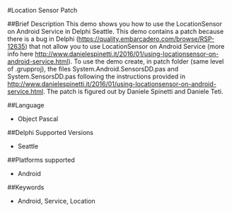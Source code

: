 #Location Sensor Patch

##Brief Description 
This demo shows you how to use the LocationSensor on Android Service in Delphi Seattle. 
This demo contains a patch because there is a bug in Delphi (https://quality.embarcadero.com/browse/RSP-12635) that not allow you to use LocationSensor on Android Service (more info here http://www.danielespinetti.it/2016/01/using-locationsensor-on-android-service.html).
To use the demo create, in patch folder (same level of .grupproj), the files System.Android.SensorsDD.pas and System.SensorsDD.pas following the instructions provided in http://www.danielespinetti.it/2016/01/using-locationsensor-on-android-service.html.
The patch is figured out by Daniele Spinetti and Daniele Teti.

##Language
- Object Pascal

##Delphi Supported Versions
- Seattle

##Platforms supported 
- Android

##Keywords 
- Android, Service, Location